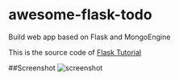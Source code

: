 awesome-flask-todo
==================

Build  web app based on Flask and MongoEngine  

This is the source code of [Flask Tutorial](http://defshine.github.io/awesome-flask-todo/)  

##Screenshot 
![screenshot](https://github.com/defshine/awesome-flask-todo/blob/master/screenshot/screenshot.png)
